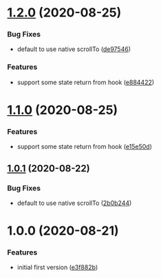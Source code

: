 # [1.2.0](https://github.com/ron0115/react-smooth-scroll-hook/compare/v1.1.0...v1.2.0) (2020-08-25)


### Bug Fixes

* default to use native scrollTo ([de97546](https://github.com/ron0115/react-smooth-scroll-hook/commit/de9754651a2e33cb2d013df97a8350921748337d))


### Features

* support some state return from hook ([e884422](https://github.com/ron0115/react-smooth-scroll-hook/commit/e88442297d04d8f17d11547736b7863b9768afdc))

# [1.1.0](https://github.com/ron0115/react-smooth-scroll-hook/compare/v1.0.1...v1.1.0) (2020-08-25)


### Features

* support some state return from hook ([e15e50d](https://github.com/ron0115/react-smooth-scroll-hook/commit/e15e50d536a283a55b19c579addf38590cf06be7))

## [1.0.1](https://github.com/ron0115/react-smooth-scroll-hook/compare/v1.0.0...v1.0.1) (2020-08-22)


### Bug Fixes

* default to use native scrollTo ([2b0b244](https://github.com/ron0115/react-smooth-scroll-hook/commit/2b0b244b6d3607907a0df6d42546a27a22c67544))

# 1.0.0 (2020-08-21)


### Features

* initial first version ([e3f882b](https://github.com/ron0115/react-smooth-scroll-hook/commit/e3f882b8e9a1109743fac8e45b42bcc4b4244a13))
